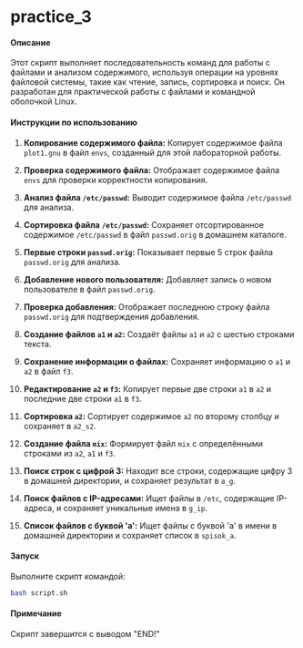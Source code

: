 # practice_3
#### Описание
Этот скрипт выполняет последовательность команд для работы с файлами и анализом содержимого, используя операции на уровнях файловой системы, такие как чтение, запись, сортировка и поиск. Он разработан для практической работы с файлами и командной оболочкой Linux.

#### Инструкции по использованию
1. **Копирование содержимого файла:** Копирует содержимое файла `plot1.gnu` в файл `envs`, созданный для этой лабораторной работы.

2. **Проверка содержимого файла:** Отображает содержимое файла `envs` для проверки корректности копирования.

3. **Анализ файла `/etc/passwd`:** Выводит содержимое файла `/etc/passwd` для анализа.

4. **Сортировка файла `/etc/passwd`:** Сохраняет отсортированное содержимое `/etc/passwd` в файл `passwd.orig` в домашнем каталоге.

5. **Первые строки `passwd.orig`:** Показывает первые 5 строк файла `passwd.orig` для анализа.

6. **Добавление нового пользователя:** Добавляет запись о новом пользователе в файл `passwd.orig`.

7. **Проверка добавления:** Отображает последнюю строку файла `passwd.orig` для подтверждения добавления.

8. **Создание файлов `a1` и `a2`:** Создаёт файлы `a1` и `a2` с шестью строками текста.

9. **Сохранение информации о файлах:** Сохраняет информацию о `a1` и `a2` в файл `f3`.

10. **Редактирование `a2` и `f3`:** Копирует первые две строки `a1` в `a2` и последние две строки `a1` в `f3`.

11. **Сортировка `a2`:** Сортирует содержимое `a2` по второму столбцу и сохраняет в `a2_s2`.

12. **Создание файла `mix`:** Формирует файл `mix` с определёнными строками из `a2`, `a1` и `f3`.

13. **Поиск строк с цифрой 3:** Находит все строки, содержащие цифру 3 в домашней директории, и сохраняет результат в `a_g`.

14. **Поиск файлов с IP-адресами:** Ищет файлы в `/etc`, содержащие IP-адреса, и сохраняет уникальные имена в `g_ip`.

15. **Список файлов с буквой 'а':** Ищет файлы с буквой 'а' в имени в домашней директории и сохраняет список в `spisok_a`.

#### Запуск
Выполните скрипт командой:
```bash
bash script.sh
```

#### Примечание
Скрипт завершится с выводом "END!"